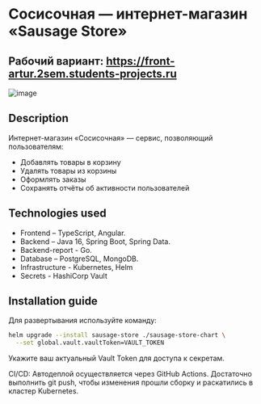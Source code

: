 # Сосисочная — интернет-магазин «Sausage Store»

## Рабочий вариант: https://front-artur.2sem.students-projects.ru

![image](https://user-images.githubusercontent.com/9394918/121517767-69db8a80-c9f8-11eb-835a-e98ca07fd995.png)

## Description

Интернет-магазин «Сосисочная» — сервис, позволяющий пользователям:
- Добавлять товары в корзину
- Удалять товары из корзины
- Оформлять заказы
- Сохранять отчёты об активности пользователей

## Technologies used

* Frontend – TypeScript, Angular.
* Backend  – Java 16, Spring Boot, Spring Data.
* Backend-report - Go.
* Database – PostgreSQL, MongoDB.
* Infrastructure - Kubernetes, Helm
* Secrets - HashiCorp Vault

## Installation guide

Для развертывания используйте команду:
```bash
helm upgrade --install sausage-store ./sausage-store-chart \
  --set global.vault.vaultToken=VAULT_TOKEN
```
Укажите ваш актуальный Vault Token для доступа к секретам.

CI/CD: Автодеплой осуществляется через GitHub Actions. Достаточно выполнить git push, чтобы изменения прошли сборку и раскатились в кластер Kubernetes.
